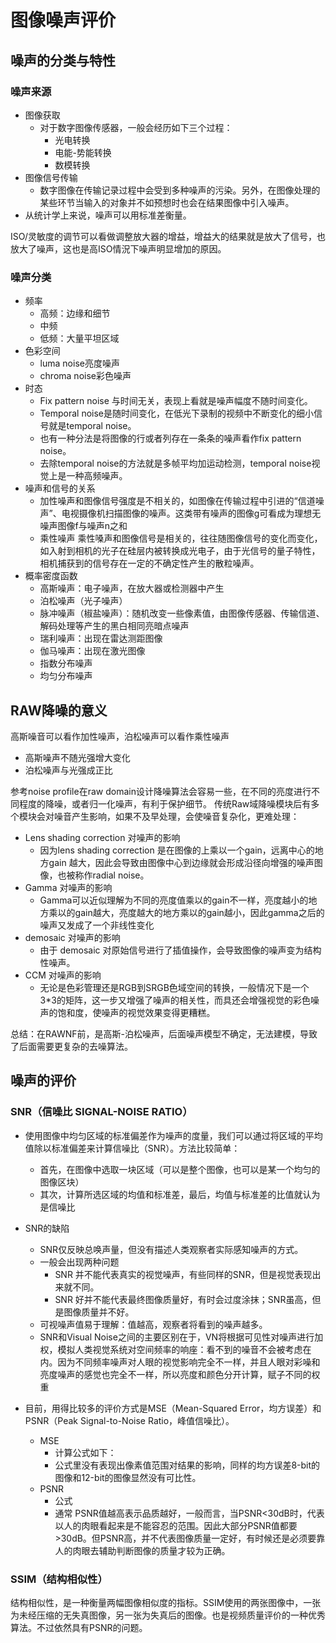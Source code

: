 # 图像噪声评价

## 噪声的分类与特性

### 噪声来源

* 图像获取
    * 对于数字图像传感器，一般会经历如下三个过程：
        *  光电转换
        *  电能-势能转换
        *  数模转换
* 图像信号传输
    *  数字图像在传输记录过程中会受到多种噪声的污染。另外，在图像处理的某些环节当输入的对象并不如预想时也会在结果图像中引入噪声。
* 从统计学上来说，噪声可以用标准差衡量。



ISO/灵敏度的调节可以看做调整放大器的增益，增益大的结果就是放大了信号，也放大了噪声，这也是高ISO情況下噪声明显增加的原因。



### 噪声分类

* 频率
    * 高频：边缘和细节
    * 中频
    * 低频：大量平坦区域
* 色彩空间
    * luma noise亮度噪声
    * chroma noise彩色噪声
* 时态
    * Fix pattern noise 与时间无关，表现上看就是噪声幅度不随时间变化。
    *   Temporal noise是随时间变化，在低光下录制的视频中不断变化的细小信号就是temporal noise。
    * 也有一种分法是将图像的行或者列存在一条条的噪声看作fix pattern noise。
    * 去除temporal noise的方法就是多帧平均加运动检测，temporal noise视觉上是一种高频噪声。
* 噪声和信号的关系
    * 加性噪声和图像信号强度是不相关的，如图像在传输过程中引进的“信道噪声”、电视摄像机扫描图像的噪声。这类带有噪声的图像g可看成为理想无噪声图像f与噪声n之和
    * 乘性噪声 乘性嗓声和图像信号是相关的，往往随图像信号的变化而变化，如入射到相机的光子在硅层内被转换成光电子，由于光信号的量子特性，相机捕获到的信号存在一定的不确定性产生的散粒噪声。
* 概率密度函数
    * 高斯噪声：电子噪声，在放大器或检测器中产生
    * 泊松噪声（光子噪声）
    * 脉冲噪声（椒盐噪声）：随机改变一些像素值，由图像传感器、传输信道、解码处理等产生的黑白相同亮暗点噪声
    * 瑞利噪声：出现在雷达测距图像
    * 伽马噪声：出现在激光图像
    * 指数分布噪声
    * 均匀分布噪声



## RAW降噪的意义

高斯噪音可以看作加性噪声，泊松噪声可以看作乘性噪声

* 高斯噪声不随光强增大变化
* 泊松噪声与光强成正比



参考noise profile在raw domain设计降噪算法会容易一些，在不同的亮度进行不同程度的降噪，或者归一化噪声，有利于保护细节。
传统Raw域降噪模块后有多个模块会对噪音产生影响，如果不及早处理，会使噪音复杂化，更难处理：

* Lens shading correction 对噪声的影响
    * 因为lens shading correction 是在图像的上乘以一个gain，远离中心的地方gain 越大，因此会导致由图像中心到边缘就会形成沿径向增强的噪声图像，也被称作radial noise。
* Gamma 对噪声的影响
    * Gamma可以近似理解为不同的亮度值乘以的gain不一样，亮度越小的地方乘以的gain越大，亮度越大的地方乘以的gain越小，因此gamma之后的噪声又发成了一个非线性变化
* demosaic 对噪声的影响
    * 由于 demosaic 对原始信号进行了插值操作，会导致图像的噪声变为结构性噪声。
* CCM 对噪声的影响
    * 无论是色彩管理还是RGB到SRGB色域空间的转换，一般情况下是一个3*3的矩阵，这一步又增强了噪声的相关性，而具还会增强视觉的彩色噪声的饱和度，使噪声的视觉效果变得更糟糕。

总结：在RAWNF前，是高斯-泊松噪声，后面噪声模型不确定，无法建模，导致了后面需要更复杂的去噪算法。



## 噪声的评价

### SNR（信噪比 SIGNAL-NOISE RATIO）

* 使用图像中均匀区域的标准偏差作为噪声的度量，我们可以通过将区域的平均值除以标准偏差来计算信噪比（SNR）。方法比较简单：
    *  首先，在图像中选取一块区域（可以是整个图像，也可以是某一个均匀的图像区块）
    *  其次，计算所选区域的均值和标准差，最后，均值与标准差的比值就认为是信噪比
* SNR的缺陷
    *  SNR仅反映总唤声量，但没有描述人类观察者实际感知噪声的方式。
    *  一般会出现两种问题
        *  SNR 并不能代表真实的视觉噪声，有些同样的SNR，但是视觉表现出来就不同。
        *  SNR 好并不能代表最终图像质量好，有时会过度涂抹；SNR虽高，但是图像质量并不好。
    *  可视噪声值易于理解：值越高，观察者将看到的噪声越多。
    *  SNR和Visual Noise之间的主要区别在于，VN将根据可见性对噪声进行加权，模拟人类视觉系统对空间频率的响座：看不到的噪音不会被考虑在内。因为不同频率噪声对人眼的视觉影响完全不一样，并且人眼对彩噪和亮度噪声的感觉也完全不一样，所以亮度和颜色分开计算，赋子不同的权重

* 目前，用得比较多的评价方式是MSE（Mean-Squared Error，均方误差）和PSNR（Peak Signal-to-Noise Ratio，峰值信噪比）。
    *   MSE
        * 计算公式如下：
        * 公式里没有表现出像素值范围对结果的影响，同样的均方误差8-bit的图像和12-bit的图像显然没有可比性。
    * PSNR
        * 公式
        * 通常 PSNR值越高表示品质越好，一般而言，当PSNR<30dB时，代表以人的肉眼看起来是不能容忍的范围。因此大部分PSNR值都要>30dB。但PSNR高，并不代表图像质量一定好，有时候还是必须要靠人的肉眼去辅助判断图像的质量才较为正确。



### SSIM（结构相似性）

结构相似性，是一种衡量两幅图像相似度的指标。SSIM使用的两张图像中，一张为未经压缩的无失真图像，另一张为失真后的图像。也是视频质量评价的一种优秀算法。不过依然具有PSNR的问题。